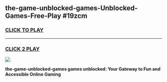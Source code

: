 
## the-game-unblocked-games-Unblocked-Games-Free-Play #19zcm
<h3>
<a href="https://us.freeplayer.one?title=the-game-unblocked-games&ref=9M">CLICK TO PLAY</a></h3>
<hr>

<h3>
<a href="https://us.freeplayer.one?title=the-game-unblocked-games&ref=9M">CLICK 2 PLAY</a>
  
</h3>

<a href="https://us.freeplayer.one?title=the-game-unblocked-games&ref=9M"><img src="https://clearcache.store/games.png"></a>


**the-game-unblocked-games games unblocked: Your Gateway to Fun and Accessible Online Gaming**
